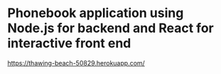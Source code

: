 # Phonebook application using Node.js for backend and React for interactive front end

https://thawing-beach-50829.herokuapp.com/